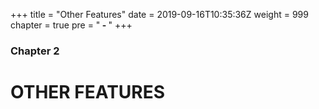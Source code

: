 +++
title = "Other Features"
date = 2019-09-16T10:35:36Z
weight = 999
chapter = true
pre = "<b> - </b>"
+++

### Chapter 2

# OTHER FEATURES
